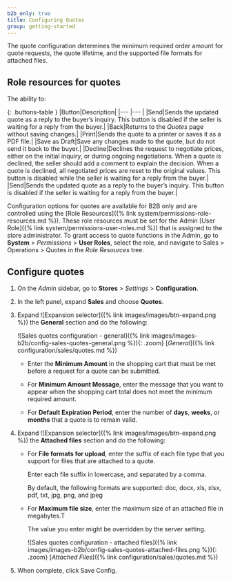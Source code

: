 ```yaml
---
b2b_only: true
title: Configuring Quotes
group: getting-started
---
```


The quote configuration determines the minimum required order amount for quote requests, the quote lifetime, and the supported file formats for attached files.

## Role resources for quotes

The ability to:

{: .buttons-table }
|Button|Description|
|--- |--- |
|<span class="btn">Send</span>|Sends the updated quote as a reply to the buyer’s inquiry. This button is disabled if the seller is waiting for a reply from the buyer.|
|<span class="btn">Back</span>|Returns to the _Quotes_ page without saving changes.|
|<span class="btn">Print</span>|Sends the quote to a printer or saves it as a PDF file.|
|<span class="btn">Save as Draft</span>|Save any changes made to the quote, but do not send it back to the buyer.|
|<span class="btn">Decline</span>|Declines the request to negotiate prices, either on the initial inquiry, or during ongoing negotiations. When a quote is declined, the seller should add a comment to explain the decision. When a quote is declined, all negotiated prices are reset to the original values. This button is disabled while the seller is waiting for a reply from the buyer.|
|<span class="btn">Send</span>|Sends the updated quote as a reply to the buyer’s inquiry. This button is disabled if the seller is waiting for a reply from the buyer.|

Configuration options for quotes are available for B2B only and are controlled using the [Role Resources]({% link system/permissions-role-resources.md %}). These role resources must be set for the Admin [User Role]({% link system/permissions-user-roles.md %}) that is assigned to the store administrator.
To grant access to quote functions in the Admin, go to **System** > _Permissions_ > **User Roles**, select the role, and navigate to Sales > Operations > Quotes in the _Role Resources_ tree.

## Configure quotes

1. On the _Admin_ sidebar, go to **Stores** > _Settings_ > **Configuration**.

1. In the left panel, expand **Sales** and choose **Quotes**.

1. Expand ![Expansion selector]({% link images/images/btn-expand.png %}) the **General** section and do the following:

   ![Sales quotes configuration - general]({% link images/images-b2b/config-sales-quotes-general.png %}){: .zoom}
   [_General_]({% link configuration/sales/quotes.md %})

   - Enter the **Minimum Amount** in the shopping cart that must be met before a request for a quote can be submitted.

   - For **Minimum Amount Message**, enter the message that you want to appear when the shopping cart total does not meet the minimum required amount.

   - For **Default Expiration Period**, enter the number of **days**, **weeks**, or **months** that a quote is to remain valid.

1. Expand ![Expansion selector]({% link images/images/btn-expand.png %}) the **Attached files** section and do the following:

   - For **File formats for upload**, enter the suffix of each file type that you support for files that are attached to a quote.

      Enter each file suffix in lowercase, and separated by a comma.

      By default, the following formats are supported: doc, docx, xls, xlsx, pdf, txt, jpg, png, and jpeg

   - For **Maximum file size**, enter the maximum size of an attached file in megabytes.T

      The value you enter might be overridden by the server setting.

      ![Sales quotes configuration - attached files]({% link images/images-b2b/config-sales-quotes-attached-files.png %}){: .zoom}
      [_Attached Files_]({% link configuration/sales/quotes.md %})

1. When complete, click <span class="btn">Save Config</span>.
